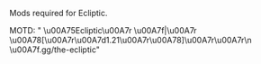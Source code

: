 Mods required for Ecliptic.

MOTD: "                \u00A75Ecliptic\u00A7r \u00A7f|\u00A7r \u00A78[\u00A7r\u00A7d1.21\u00A7r\u00A78]\u00A7r\u00A7r\n                \u00A7f.gg/the-ecliptic"
